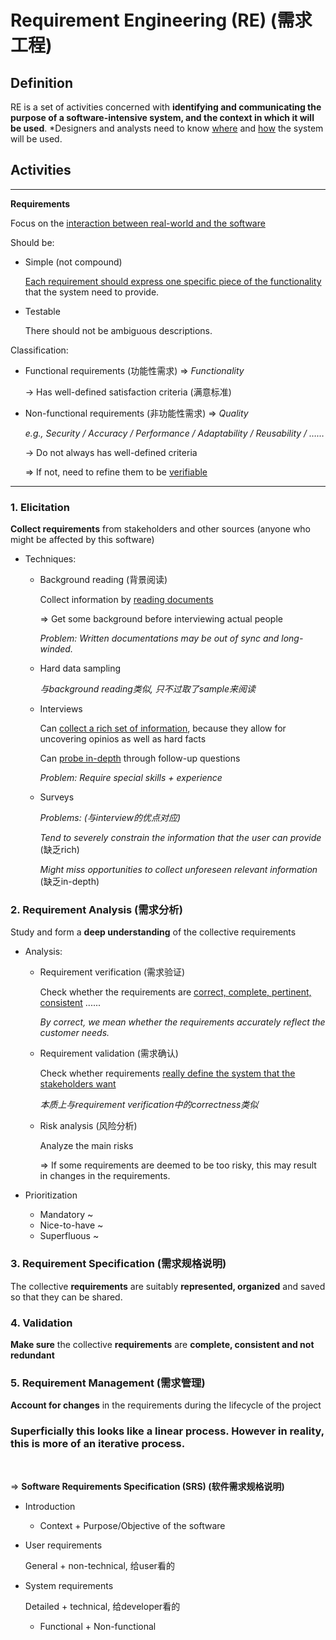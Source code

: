 # Requirement Engineering (RE) (需求工程)

## Definition

RE is a set of activities concerned with **identifying and communicating the purpose of a software-intensive system, and the context in which it will be used**.   *Designers and analysts need to know <u>where</u> and <u>how</u> the system will be used.

## Activities

****

**Requirements**

Focus on the <u>interaction between real-world and the software</u>

Should be:

- Simple (not compound)

  <u>Each requirement should express one specific piece of the functionality</u> that the system need to provide.

- Testable

  There should not be ambiguous descriptions.

Classification:

- Functional requirements (功能性需求)   =>   *Functionality*

  -> Has well-defined satisfaction criteria (满意标准)

- Non-functional requirements (非功能性需求)   =>   *Quality*

  *e.g., Security / Accuracy / Performance / Adaptability / Reusability / ……*

  -> Do not always has well-defined criteria

  => If not, need to refine them to be <u>verifiable</u>

****

### 1. Elicitation

**Collect requirements** from stakeholders and other sources (anyone who might be affected by this software)

- Techniques:

  - Background reading (背景阅读)

    Collect information by <u>reading documents</u>

    => Get some background before interviewing actual people

    *Problem: Written documentations may be out of sync and long-winded.*

  - Hard data sampling

    *与background reading类似, 只不过取了sample来阅读*

  - Interviews

    Can <u>collect a rich set of information</u>, because they allow for uncovering opinios as well as hard facts

    Can <u>probe in-depth</u> through follow-up questions

    *Problem: Require special skills + experience*

  - Surveys

    *Problems: (与interview的优点对应)*

    *Tend to severely constrain the information that the user can provide*   (缺乏rich)

    *Might miss opportunities to collect unforeseen relevant information*   (缺乏in-depth)

### 2. Requirement Analysis (需求分析)

Study and form a **deep understanding** of the collective requirements

- Analysis:

  - Requirement verification (需求验证)

    Check whether the requirements are <u>correct, complete, pertinent, consistent</u> ......

    *By correct, we mean whether the requirements accurately reflect the customer needs.*

  - Requirement validation (需求确认)

    Check whether requirements <u>really define the system that the stakeholders want</u>

    *本质上与requirement verification中的correctness类似*

  - Risk analysis (风险分析)

    Analyze the main risks

    => If some requirements are deemed to be too risky, this may result in changes in the requirements.

- Prioritization

  - Mandatory ~
  - Nice-to-have ~
  - Superfluous ~

### 3. Requirement Specification (需求规格说明)

The collective **requirements** are suitably **represented, organized** and saved so that they can be shared.

### 4. Validation

**Make sure** the collective **requirements** are **complete, consistent and not redundant**

### 5. Requirement Management (需求管理)

**Account for changes** in the requirements during the lifecycle of the project

### Superficially this looks like a linear process. However in reality, this is more of an iterative process.

<br>

=> **Software Requirements Specification (SRS) (软件需求规格说明)**

- Introduction

  - Context + Purpose/Objective of the software

- User requirements

  General + non-technical, 给user看的

- System requirements

  Detailed + technical, 给developer看的

  - Functional + Non-functional